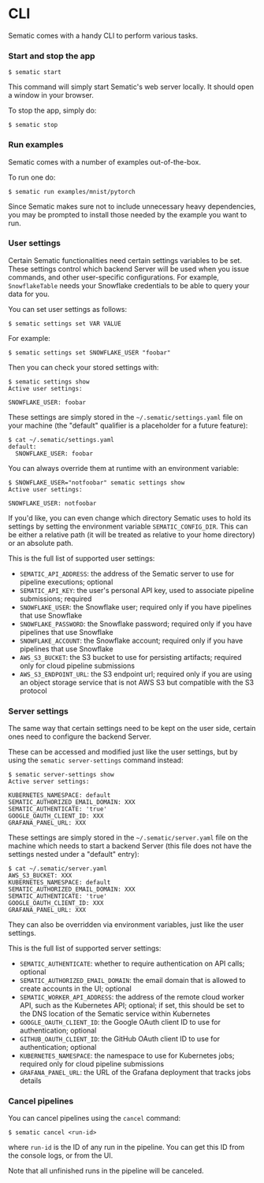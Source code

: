 # CLI

Sematic comes with a handy CLI to perform various tasks.

### Start and stop the app

```shell
$ sematic start
```

This command will simply start Sematic's web server locally. It should open a
window in your browser.

To stop the app, simply do:

```shell
$ sematic stop
```

### Run examples

Sematic comes with a number of examples out-of-the-box.

To run one do:

```shell
$ sematic run examples/mnist/pytorch
```

Since Sematic makes sure not to include unnecessary heavy dependencies, you may
be prompted to install those needed by the example you want to run.

### User settings

Certain Sematic functionalities need certain settings variables to be set.
These settings control which backend Server will be used when you issue
commands, and other user-specific configurations. For example, `SnowflakeTable`
needs your Snowflake credentials to be able to query your data for you.

You can set user settings as follows:

```shell
$ sematic settings set VAR VALUE
```

For example:

```shell
$ sematic settings set SNOWFLAKE_USER "foobar"
```

Then you can check your stored settings with:

```shell
$ sematic settings show
Active user settings:

SNOWFLAKE_USER: foobar
```

These settings are simply stored in the `~/.sematic/settings.yaml` file on
your machine (the "default" qualifier is a placeholder for a future feature):

```shell
$ cat ~/.sematic/settings.yaml
default:
  SNOWFLAKE_USER: foobar
```

You can always override them at runtime with an environment variable:

```shell
$ SNOWFLAKE_USER="notfoobar" sematic settings show
Active user settings:

SNOWFLAKE_USER: notfoobar
```

If you'd like, you can even change which directory Sematic uses to hold its
settings by setting the environment variable `SEMATIC_CONFIG_DIR`. This can
be either a relative path (it will be treated as relative to your home
directory) or an absolute path.

This is the full list of supported user settings:
- `SEMATIC_API_ADDRESS`: the address of the Sematic server to use for pipeline
  executions; optional
- `SEMATIC_API_KEY`: the user's personal API key, used to associate pipeline
  submissions; required
- `SNOWFLAKE_USER`: the Snowflake user; required only if you have pipelines
  that use Snowflake
- `SNOWFLAKE_PASSWORD`: the Snowflake password; required only if you have
  pipelines that use Snowflake
- `SNOWFLAKE_ACCOUNT`: the Snowflake account; required only if you have
  pipelines that use Snowflake
- `AWS_S3_BUCKET`: the S3 bucket to use for persisting artifacts; required only
  for cloud pipeline submissions
- `AWS_S3_ENDPOINT_URL`: the S3 endpoint url; required only if you are using 
  an object storage service that is not AWS S3 but compatible with the S3 protocol

### Server settings

The same way that certain settings need to be kept on the user side, certain
ones need to configure the backend Server.

These can be accessed and modified just like the user settings, but by using
the `sematic server-settings` command instead:

```shell
$ sematic server-settings show
Active server settings:

KUBERNETES_NAMESPACE: default
SEMATIC_AUTHORIZED_EMAIL_DOMAIN: XXX
SEMATIC_AUTHENTICATE: 'true'
GOOGLE_OAUTH_CLIENT_ID: XXX
GRAFANA_PANEL_URL: XXX

```

These settings are simply stored in the `~/.sematic/server.yaml` file on the
machine which needs to start a backend Server (this file does not have the
settings nested under a "default" entry):

```shell
$ cat ~/.sematic/server.yaml
AWS_S3_BUCKET: XXX
KUBERNETES_NAMESPACE: default
SEMATIC_AUTHORIZED_EMAIL_DOMAIN: XXX
SEMATIC_AUTHENTICATE: 'true'
GOOGLE_OAUTH_CLIENT_ID: XXX
GRAFANA_PANEL_URL: XXX
```

They can also be overridden via environment variables, just like the user
settings.

This is the full list of supported server settings:
- `SEMATIC_AUTHENTICATE`: whether to require authentication on API calls;
  optional
- `SEMATIC_AUTHORIZED_EMAIL_DOMAIN`: the email domain that is allowed to create
  accounts in the UI; optional
- `SEMATIC_WORKER_API_ADDRESS`: the address of the remote cloud worker API,
  such as the Kubernetes API; optional; if set, this should be set to the DNS
  location of the Sematic service within Kubernetes
- `GOOGLE_OAUTH_CLIENT_ID`: the Google OAuth client ID to use for
  authentication; optional
- `GITHUB_OAUTH_CLIENT_ID`: the GitHub OAuth client ID to use for
  authentication; optional
- `KUBERNETES_NAMESPACE`: the namespace to use for Kubernetes jobs; required
  only for cloud pipeline submissions
- `GRAFANA_PANEL_URL`: the URL of the Grafana deployment that tracks jobs
  details

### Cancel pipelines

You can cancel pipelines using the `cancel` command:

```shell
$ sematic cancel <run-id>
```

where `run-id` is the ID of any run in the pipeline. You can get this ID from
the console logs, or from the UI.

Note that all unfinished runs in the pipeline will be canceled.
